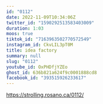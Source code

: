 ```yaml
---
id: "0112"
date: 2022-11-09T10:34:06Z
twitter_id: "1590292513583403009"
duration: 1:03
moos: true
tiktok_id: "7163963502770572549"
instagram_id: CkvLIL3pT0M
title: idea factory
summary: null
slug: "0112"
youtube_id: OxPHDfjYZEo
ghost_id: 636b821a624f9c0001888cd8
facebook_id: "393515926233617"
---
```

https://strolling.rosano.ca/0112/
